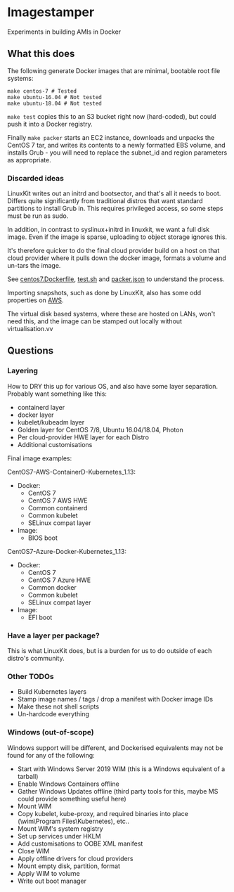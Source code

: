 # Imagestamper

Experiments in building AMIs in Docker

## What this does

The following generate Docker images that are minimal, bootable root file
systems:

``` shell
make centos-7 # Tested
make ubuntu-16.04 # Not tested
make ubuntu-18.04 # Not tested
```

`make test` copies this to an S3 bucket right now (hard-coded), but could
push it into a Docker registry.

Finally `make packer` starts an EC2 instance, downloads and unpacks the CentOS 7
tar, and writes its contents to a newly formatted EBS volume, and installs
Grub - you will need to replace the subnet_id and region parameters as
appropriate.

### Discarded ideas

LinuxKit writes out an initrd and bootsector, and that's all it needs to boot.
Differs quite significantly from traditional distros that want
standard  partitions to install Grub in. This requires privileged access, so
some steps must be run as sudo.

In addition, in contrast to syslinux+initrd in linuxkit, we want a full disk
image. Even if the image is sparse, uploading to object storage ignores this.

It's therefore quicker to do the final cloud provider build on a host on that
cloud provider where it pulls down the docker image, formats a volume and
un-tars the image.

See [centos7.Dockerfile](centos7.Dockerfile), [test.sh](test.sh) and
[packer.json](packer.json) to understand the process.

Importing snapshots, such as done by LinuxKit, also has some odd properties
on [AWS](https://docs.aws.amazon.com/vm-import/latest/userguide/vmie_prereqs.html#limitations-image).

The virtual disk based systems, where these are hosted on LANs, won't need this,
and the image can be stamped out locally without virtualisation.vv

## Questions

### Layering

How to DRY this up for various OS, and also have some layer separation. Probably
want something like this:

* containerd layer
* docker layer
* kubelet/kubeadm layer
* Golden layer for CentOS 7/8, Ubuntu 16.04/18.04, Photon
* Per cloud-provider HWE layer for each Distro
* Additional customisations

Final image examples:

CentOS7-AWS-ContainerD-Kubernetes_1.13:

* Docker:
  * CentOS 7
  * CentOS 7 AWS HWE
  * Common containerd
  * Common kubelet
  * SELinux compat layer
* Image:
  * BIOS boot

CentOS7-Azure-Docker-Kubernetes_1.13:

* Docker:
  * CentOS 7
  * CentOS 7 Azure HWE
  * Common docker
  * Common kubelet
  * SELinux compat layer
* Image:
  * EFI boot

### Have a layer per package?

This is what LinuxKit does, but is a burden for us to do outside of each
distro's community.

### Other TODOs

* Build Kubernetes layers
* Stamp image names / tags / drop a manifest with Docker image IDs
* Make these not shell scripts
* Un-hardcode everything

### Windows (out-of-scope)

Windows support will be different, and Dockerised equivalents may not be
found for any of the following:

* Start with Windows Server 2019 WIM (this is a Windows equivalent of a tarball)
* Enable Windows Containers offline
* Gather Windows Updates offline (third party tools for this, maybe MS could provide something useful here)
* Mount WIM
* Copy kubelet, kube-proxy, and required binaries into place (\\wim\Program Files\Kubernetes), etc..
* Mount WIM's system registry
* Set up services under HKLM
* Add customisations to OOBE XML manifest
* Close WIM
* Apply offline drivers for cloud providers
* Mount empty disk, partition, format
* Apply WIM to volume
* Write out boot manager
